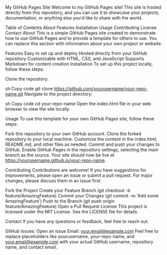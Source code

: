My GitHub Pages Site
Welcome to my GitHub Pages site! This site is hosted directly from this repository, and you can use it to showcase your projects, documentation, or anything else you'd like to share with the world.

Table of Contents
About
Features
Installation
Usage
Contributing
License
Contact
About
This is a simple GitHub Pages site created to demonstrate how to use GitHub Pages and to provide a template for others to use. You can replace this section with information about your own project or website.

Features
Easy to set up and deploy
Hosted directly from your GitHub repository
Customizable with HTML, CSS, and JavaScript
Supports Markdown for content creation
Installation
To set up this project locally, follow these steps:

Clone the repository:

sh
Copy code
git clone https://github.com/yourusername/your-repo-name.git
Navigate to the project directory:

sh
Copy code
cd your-repo-name
Open the index.html file in your web browser to view the site locally.

Usage
To use this template for your own GitHub Pages site, follow these steps:

Fork this repository to your own GitHub account.
Clone the forked repository to your local machine.
Customize the content in the index.html, README.md, and other files as needed.
Commit and push your changes to GitHub.
Enable GitHub Pages in the repository settings, selecting the main branch as the source.
Your site should now be live at https://yourusername.github.io/your-repo-name.

Contributing
Contributions are welcome! If you have suggestions for improvements, please open an issue or submit a pull request. For major changes, please discuss them in an issue first.

Fork the Project
Create your Feature Branch (git checkout -b feature/AmazingFeature)
Commit your Changes (git commit -m 'Add some AmazingFeature')
Push to the Branch (git push origin feature/AmazingFeature)
Open a Pull Request
License
This project is licensed under the MIT License. See the LICENSE file for details.

Contact
If you have any questions or feedback, feel free to reach out:

GitHub Issues: Open an issue
Email: your.email@example.com
Feel free to replace placeholders like yourusername, your-repo-name, and your.email@example.com with your actual GitHub username, repository name, and contact email.
